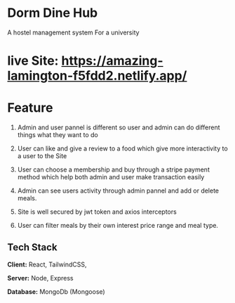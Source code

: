 
# Dorm Dine Hub

A hostel management system For a university

# live Site: https://amazing-lamington-f5fdd2.netlify.app/

# Feature

1. Admin and user pannel is different so user and admin can do different things what they want to do

2. User can like and give a review to a food which give more interactivity to a user to the Site

3. User can choose a membership and buy through a stripe payment method which help both admin and user make transaction easily

4. Admin can see users activity through admin pannel and add or delete meals. 

5. Site is well secured by jwt token and axios interceptors

6. User can filter meals by their own interest price range and meal type.


## Tech Stack

**Client:** React, TailwindCSS, 

**Server:** Node, Express

**Database:** MongoDb (Mongoose) 
